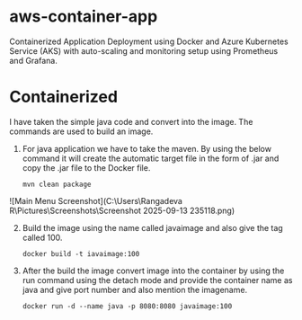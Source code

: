 # aws-container-app
Containerized Application Deployment using Docker and Azure Kubernetes Service (AKS) with auto-scaling and monitoring setup using Prometheus and Grafana.
# Containerized
I have taken the simple java code and convert into the image.
The commands are used to build an image.
1) For java application we have to take the maven. By using the below command it will create the automatic target file  in the form of .jar and copy the .jar file to the Docker file.
   ```
   mvn clean package
    ```
![Main Menu Screenshot](C:\Users\Rangadeva R\Pictures\Screenshots\Screenshot 2025-09-13 235118.png)














   
2) Build the image using the name called javaimage and also give the tag called 100.
   ```
   docker build -t iavaimage:100
   ```
3) After the build the image convert image into the container by using the run command using the detach mode and provide the container name as java and give port number and also mention the imagename.
   ```
   docker run -d --name java -p 8080:8080 javaimage:100
   ```
   
